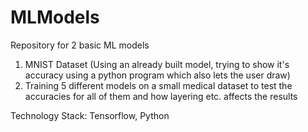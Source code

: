 # MLModels
Repository for 2 basic ML models
1) MNIST Dataset (Using an already built model, trying to show it's accuracy using a python program which also lets the user draw)
2) Training 5 different models on a small medical dataset to test the accuracies for all of them and how layering etc. affects the results

Technology Stack: Tensorflow, Python
